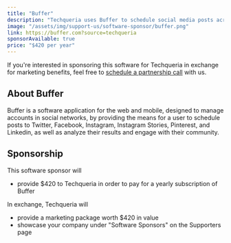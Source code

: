 ```yaml
---
title: "Buffer"
description: "Techqueria uses Buffer to schedule social media posts across all the different networks we use."
image: "/assets/img/support-us/software-sponsor/buffer.png"
link: https://buffer.com?source=techqueria
sponsorAvailable: true
price: "$420 per year"
---
```


If you're interested in sponsoring this software for Techqueria in exchange for marketing benefits, feel free to [schedule a partnership call](https://calendly.com/techqueria/hello) with us.

## About Buffer

Buffer is a software application for the web and mobile, designed to manage accounts in social networks, by providing the means for a user to schedule posts to Twitter, Facebook, Instagram, Instagram Stories, Pinterest, and Linkedin, as well as analyze their results and engage with their community.

## Sponsorship

This software sponsor will

- provide $420 to Techqueria in order to pay for a yearly subscription of Buffer

In exchange, Techqueria will

- provide a marketing package worth $420 in value
- showcase your company under "Software Sponsors" on the Supporters page
